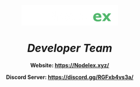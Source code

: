 <p align="center">
    <img src='https://raw.githubusercontent.com/Nodelex/.github/main/images/logo.png' width="50%"><br>
    <h1 align="center"><i>Developer Team</i></h1>
    <div align="center" style="margin-top: 15px">
        <strong>Website: <a href='https://nodelex.xyz/'>https://Nodelex.xyz/</a></strong>
        </p>
        <strong>Discord Server: <a href='https://discord.gg/RGFxb4vs3a'>https://discord.gg/RGFxb4vs3a/</a></strong>
        <br><br>
    </div>
</p>
